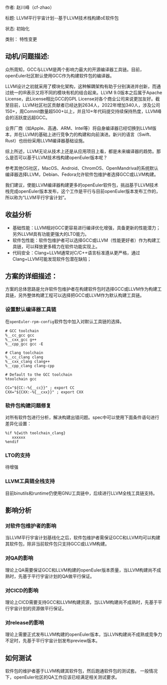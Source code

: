 作者:
赵川峰（cf-zhao）

标题:
LLVM平行宇宙计划--基于LLVM技术栈构建oE软件包

状态:
初始化

类别：
特性变更

## 动机/问题描述:
众所周知，GCC与LLVM是两个影响力最大的开源编译器工具链。目前，openEuler社区默认使用GCC作为构建软件包的编译器。

LLVM设计之初就采用了模块化架构，这种解耦架构有助于分别演进并创新，而通过统一的IR表示又将不同的模块有机的结合起来。LLVM 9.0版本之后属于Apache License，此License相比GCC的GPL License对各个商业公司来说更加友好。截至目前，LLVM社区社区贡献者已经达到2634人，2022年增加340人，涉及公司150+，周Commit数量超500+以上，并且10+年代码提交持续保持热度，LLVM峰会的活跃度远超GCC。

业界厂商（如Apple、高通、ARM、Intel等）将自身编译器已经切换到LLVM版本，并在LLVM的基础上进行竞争力的构建和向前演进。新兴的语言（Swift、Rust）也纷纷采用LLVM编译器基础设施。

综上所述，LLVM无论从技术上还是从应用项目上看，都是未来编译器的趋势。那么是否可以基于LLVM技术栈构建openEuler版本呢？

参考其他OS社区，MacOS、Android、ChromOS、OpenMandriva的系统默认编译器选择LLVM，Debian、Fedora允许软件包维护者选择GCC或LLVM构建。

我们建议，使能LLVM编译器构建更多的openEuler软件包，挑战基于LLVM技术栈完成openEuler版本发布，这个工作是平行与目前openEuler版本发布工作的，所以称为“LLVM平行宇宙计划”。

## 收益分析
* 基础性能：LLVM相对GCC更容易进行编译优化增强，具备更新的性能潜力；另外LLVM具有功能更强大的LTO能力。
* 软件包性能：软件包维护者可以选择GCC或LLVM（性能更好者）作为构建工具链，可以释放更多精力在软件功能实现上。
* 代码安全：Clang+LLVM通常对C/C++语言标准遵从更严格，通过Clang+LLVM可能发现软件包潜在缺陷；

## 方案的详细描述：
方案的总体思路是允许软件包维护者在构建软件包时选择GCC或LLVM作为构建工具链，另外整体构建工程可以选择把GCC或LLVM作为默认构建工具链。
### 设置默认编译器工具链
在`openEuler-rpm-config`软件包中加入对默认工具链的选择。
```abap
# GCC toolchain
%__cc_gcc gcc
%__cxx_gcc g++
%__cpp_gcc gcc -E

# Clang toolchain
%__cc_clang clang
%__cxx_clang clang++
%__cpp_clang clang-cpp

# Default to the GCC toolchain
%toolchain gcc

CC="${CC:-%{__cc}}" ; export CC
CXX="${CXX:-%{__cxx}}" ; export CXX
```
### 软件包构建问题修复
对所有软件包进行分析，解决构建出错问题。spec中可以使用下面条件语句进行差异化设置：
```abap
%if %{with toolchain_clang}
   xxxxxx
%endif
```
### LTO的支持
待增强

### LLVM工具链全栈支持
目前binutils和runtime仍使用GNU工具链中，后续进行LLVM全栈工具链支持。

## 影响分析
### 对软件包维护者的影响
当LLVM平行宇宙计划基线化之后，软件包维护者需保证GCC和LLVM均可以构建其软件包，除非当前软件包只支持GCC或LLVM构建。
### 对QA的影响
理论上QA需要保证GCC和LLVM构建的openEuler版本质量，当LLVM构建尚不成熟时，先基于平行宇宙计划的QA做平行保证。

### 对CICD的影响
理论上CICD需要支持GCC和LLVM构建资源，当LLVM构建尚不成熟时，先基于平行宇宙计划的资源做平行保证。

### 对release的影响
理论上需要正式发布LLVM构建的openEuler版本，当LLVN构建尚不成熟或竞争力不足时，先基于平行宇宙计划发布preview版本。

## 如何测试
软件包的维护者基于LLVM构建其软件包，然后跑通软件包的测试套。
一般情况下，openEuler社区的QA工作应该已经满足相关测试要求。

